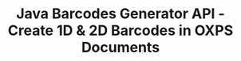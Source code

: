 ---
############################# Static ############################
layout: "auto-gen-gist"
draft: false
path: "assembly/java/barcode/oxps"
otherformats: PDF HTML XPS TIFF MHTML TXT XAML EPUB SVG PS PCL XML MD EML EMLX MSG 

############################# Head ############################
head_title: "Java API to Generate Barcode Images Documents & Email Messages"
head_description: "GroupDocs.Assembly Java API enables programmers to create & add Barcodes in documents (PDF, DOC, DOCX, RTF, XLSX, CSV, PPTX) & Email(EML EMLX MSG) messages."

############################# Header ############################
title: "Java Barcodes Generator API - Create 1D & 2D Barcodes  in OXPS Documents"
description: "GroupDocs.Assembly Java API allows  to generate & add 1D & 2D Barcode Images inside PDF HTML, XPS, PS, TXT, EPUB, PCL, SVG, Documents & Emails (EML, EMLX, MSG) messages."

######################### Download Button #######################
button:
    enable: true

############################# About ############################
about:
    enable: true
    title: "How to Generate & Insert Barcodes in Documents & Emails?"
    content: |
       Barcodes are getting popular and are used everywhere these days. It started to appear in grocery stores in mid-1970s and today can be found in books, tickets, hospitals for tracking medications, auto parts stores and many more. This web page will explains how to dynamically create and add barcode images inside documents and emails in Java applications. GroupDocs.Assembly for Java is a very useful API that helps software developers to create powerful document automation and reporting applications. It provides supports for handling many popular document formats such as PDF, HTML, XPS, Microsoft Office Word, Excel worksheets, PowerPoint presentations, Outlook email & many more. The Java API makes it easy to create and insert Barcode images inside documents as well as in email messages with just a couple of lines of code. It also supports modifying barcode image properties such as scale barcode image, alter fore and back colors, change barcode image resolution, barcode text placement, change fonts and more. 

############################# content ############################
steps:
    enable: true
    block:
    - title_left: "Crate Barcodes in OXPS Documents via Java"
      content_left: |
       GroupDocs.Assembly Java has included complete functionality for inserting and editing Barcodes inside OXPS documents. The following Java code example demonstrates how to create and use barcode images inside a OXPS document with just a couple of lines of code. 

      title_right: "How to Add Barcodes in OXPS Files?"
      content_right: |
       * Create an instance of [DocumentAssembler](https://apireference.groupdocs.com/assembly/java/com.groupdocs.assembly/DocumentAssembler) 
       * Create sample data source object
       * Call [AssembleDocument](https://apireference.groupdocs.com/assembly/java/com.groupdocs.assembly/DocumentAssembler#assembleDocument-java.io.InputStream-java.io.OutputStream-com.groupdocs.assembly.DataSourceInfo...-) method with the following parameters
          * Stream to read a template document from.
          * Stream to write the resultant document.
          * Document loading and saving options.
          * Details Information on data source objects to be used.

      gisthash: "ebb6d8215f329f457f843e9a9fc48c9c"
      gistfile: "generate_barcodes_in_presentations.java"     

    - title_left: "System Requirements"
      content_left: |
        GroupDocs.Assembly Java APIs are supported on all major platforms and operating systems. It can generate documents in Microsoft Word, Excel, PowerPoint, Outlook, OpenOffice & 50+ other formats. For complete system requirements guide, please visit [system requirements](https://docs.groupdocs.com/assembly/java/system-requirements/) Before executing the code below, please make sure that you have the following prerequisites installled on your system:
        * Operating Systems: Microsoft Windows, Linux, MacOS
        * Java Versions Support: J2SE 7.0 (1.7), J2SE 8.0 (1.8) or above
        * Get the latest version of GroupDocs.Assembly Java APIs from [Maven](https://mvnrepository.com/artifact/com.groupdocs/groupdocs-assembly/)
        
      title_right: "Why Use GroupDocs.Assembly"
      content_right: |
        * Create custom documents from templates.
        * Dynamically attach email attachments.
        * No additional software is required to create and automate documents.
        * Generates an output document based on the data source.
        * Dynamically insert out document content in report
        * Apply formula during spreadsheet assembly.
        * Provides support for Multiple data formats
        * Sequential data operations support.

demos:
    enable: true
        

about_formats:
    enable: true


more_formats:
    enable: true


back_to_top:
    enable: true
---